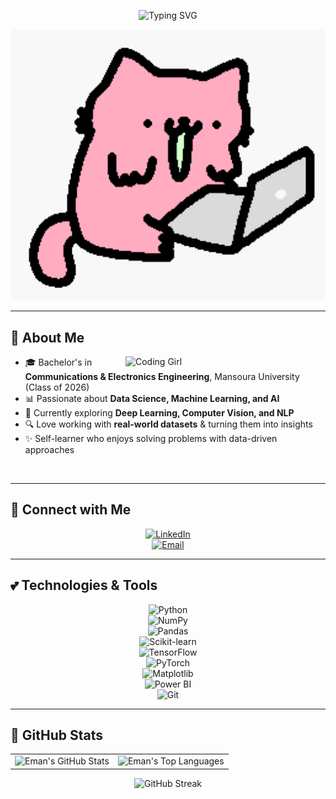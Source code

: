 <!-- Header Typing SVG -->
<p align="center">
  <img src="https://readme-typing-svg.herokuapp.com?font=Comic+Sans+MS&size=32&duration=3000&pause=1000&color=251605&center=true&vCenter=true&width=650&lines=Hey+there%2C+I'm+Eman+Sameh!+🌸;Data+Science+Enthusiast+📊;Machine+Learning+Explorer+🤖;AI+Dreamer+✨;Always+Learning+📚" alt="Typing SVG" />
</p>

<!-- Cute GIF -->
<p align="center">
  <img src="https://raw.githubusercontent.com/eman-sameh/eman-sameh/main/Cat-Wow-GIF-by-sillynub.gif" alt="Girly Cat GIF" width="800"/>
</p>

---

## 🌷 About Me  

<img align="right" alt="Coding Girl" width="320" src="https://media.giphy.com/media/coxQHKASG60HrHtvkt/giphy.gif"/>

- 🎓 Bachelor's in **Communications & Electronics Engineering**, Mansoura University (Class of 2026)  
- 📊 Passionate about **Data Science, Machine Learning, and AI**  
- 🌱 Currently exploring **Deep Learning, Computer Vision, and NLP**  
- 🔍 Love working with **real-world datasets** & turning them into insights  
- ✨ Self-learner who enjoys solving problems with data-driven approaches  

<br clear="both"/>

---

## 🌸 Connect with Me  

<div align="center">

[![LinkedIn](https://img.shields.io/badge/LinkedIn-FFB6C1?style=for-the-badge&logo=linkedin&logoColor=251605&labelColor=FFB6C1&logoWidth=30&logoHeight=30&rounded=true)](https://www.linkedin.com/in/eman-sameh/)  
[![Email](https://img.shields.io/badge/Email-FFB6C1?style=for-the-badge&logo=gmail&logoColor=251605&labelColor=FFB6C1&logoWidth=30&logoHeight=30&rounded=true)](mailto:emansameh24@gmail.com)

</div>

---

## 💕 Technologies & Tools  

<div align="center">

![Python](https://img.shields.io/badge/-Python-FFB6C1?style=for-the-badge&logo=python&logoColor=251605&labelColor=FFB6C1&rounded=true)  
![NumPy](https://img.shields.io/badge/-NumPy-FFB6C1?style=for-the-badge&logo=numpy&logoColor=251605&labelColor=FFB6C1&rounded=true)  
![Pandas](https://img.shields.io/badge/-Pandas-FFB6C1?style=for-the-badge&logo=pandas&logoColor=251605&labelColor=FFB6C1&rounded=true)  
![Scikit-learn](https://img.shields.io/badge/-ScikitLearn-FFB6C1?style=for-the-badge&logo=scikitlearn&logoColor=251605&labelColor=FFB6C1&rounded=true)  
![TensorFlow](https://img.shields.io/badge/-TensorFlow-FFB6C1?style=for-the-badge&logo=tensorflow&logoColor=251605&labelColor=FFB6C1&rounded=true)  
![PyTorch](https://img.shields.io/badge/-PyTorch-FFB6C1?style=for-the-badge&logo=pytorch&logoColor=251605&labelColor=FFB6C1&rounded=true)  
![Matplotlib](https://img.shields.io/badge/-Matplotlib-FFB6C1?style=for-the-badge&logo=plotly&logoColor=251605&labelColor=FFB6C1&rounded=true)  
![Power BI](https://img.shields.io/badge/-Power%20BI-FFB6C1?style=for-the-badge&logo=powerbi&logoColor=251605&labelColor=FFB6C1&rounded=true)  
![Git](https://img.shields.io/badge/-Git-FFB6C1?style=for-the-badge&logo=git&logoColor=251605&labelColor=FFB6C1&rounded=true)  

</div>

---

## 🎀 GitHub Stats  

<div align="center">
  <table>
    <tr>
      <td>
        <img src="https://github-readme-stats.vercel.app/api?username=eman-sameh&show_icons=true&title_color=FFB6C1&icon_color=FFB6C1&text_color=FFB6C1&bg_color=251605&border_color=FFB6C1&include_all_commits=true&count_private=true" alt="Eman's GitHub Stats" />
      </td>
      <td>
        <img src="https://github-readme-stats.vercel.app/api/top-langs/?username=eman-sameh&layout=compact&title_color=FFB6C1&text_color=FFB6C1&bg_color=251605&border_color=FFB6C1&langs_count=8" alt="Eman's Top Languages" />
      </td>
    </tr>
  </table>
</div>

<div align="center">
  <img src="https://streak-stats.demolab.com/?user=eman-sameh&background=251605&ring=FFB6C1&fire=FFB6C1&currStreakNum=FFB6C1&sideNums=FFB6C1&currStreakLabel=FFB6C1&sideLabels=FFB6C1&dates=FFB6C1&border=FFB6C1" alt="GitHub Streak"/>
</div>
